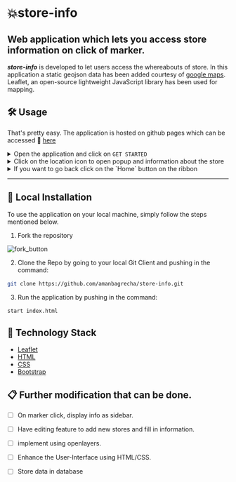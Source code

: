 # 💥store-info
## Web application which lets you access store information on click of marker.
***store-info*** is developed to let users access the whereabouts of store. In this application a static geojson data has been added courtesy of [google maps](https://developers.google.com/maps/solutions/store-locator/simple-store-locator).  Leaflet, an open-source lightweight JavaScript library has been used for mapping. 
## 🛠️ Usage

That's pretty easy. The application is hosted on github pages which can be accessed :link: [here](https://amanbagrecha.github.io/store-info/)

<details><summary>Open the application and click on <code>GET STARTED</code></summary>

![img](https://github.com/amanbagrecha/store-info/blob/main/src/home.png)
</details>

<details><summary>Click on the location icon to open popup and information about the store</summary>

![img](https://github.com/amanbagrecha/store-info/blob/main/src/map_locator.gif)
</details>

<details><summary>If you want to go back click on the `Home` button on the ribbon</summary>
  
![img](https://github.com/amanbagrecha/store-info/blob/main/src/back_home.png)
</details>

[comment]: <> (index.html is the home page, map.html is the second page. )

[comment]: <> (In assets, leaflet.js and map.css are file which should be altered for mapping changes. )

---
## :twisted_rightwards_arrows: Local Installation
To use the application on your local machine, simply follow the steps mentioned below.

1. Fork the repository

![fork_button](https://docs.github.com/assets/images/help/repository/fork_button.jpg)

2. Clone the Repo by going to your local Git Client and pushing in the command:

```sh
git clone https://github.com/amanbagrecha/store-info.git
```

3. Run the application by pushing in the command:

```sh
start index.html
```

## 🏁 Technology Stack

* [Leaflet](https://github.com/Leaflet/Leaflet)
* [HTML](https://www.w3.org/TR/html52/)
* [CSS](https://developer.mozilla.org/en-US/docs/Web/CSS)
* [Bootstrap](https://getbootstrap.com/)

## 📋 Further modification that can be done.
- [ ] On marker click, display info as sidebar.
- [ ] Have editing feature to add new stores and fill in information.
- [ ] implement using openlayers.
- [ ] Enhance the User-Interface using HTML/CSS.
- [ ] Store data in database

